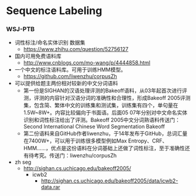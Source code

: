 # Sequence Labeling

### WSJ-PTB

- 词性标注/命名实体识别 数据集
	- https://www.zhihu.com/question/52756127
- 国内可用免费语料库
	- http://www.cnblogs.com/mo-wang/p/4444858.html
- 一个中文的标注语料库。可用于训练HMM模型。
	- https://github.com/liwenzhu/corpusZh
- 可以提供给题主两份相对较新的中文分词语料
	- 第一份是SIGHAN的汉语处理评测的Bakeoff语料，从03年起首次进行评测，评测的内容针对汉语分词的准确性和合理性，形成Bakeoff 2005评测集，包含简、繁体中文的训练集和测试集，训练集有四个，单句量在1.5W~8W+。内容比较偏向于书面语。后面05 07年分别对中文命名实体识别和词性标注给出了评测。Bakeoff 2005中文分词熟语料传送门：Second International Chinese Word Segmentation Bakeoff
	- 第二份语料来自GitHub作者liwenzhu，于14年发布于GitHub，总词汇量在7400W+，可以用于训练很多模型例如Max Entropy、CRF、HMM......，优点是这份语料在分词基础上还做了词性标注，至于准确性还有待考究。传送门：liwenzhu/corpusZh
- zh seg
	- http://sighan.cs.uchicago.edu/bakeoff2005/
		- icwb2
			- http://sighan.cs.uchicago.edu/bakeoff2005/data/icwb2-data.rar